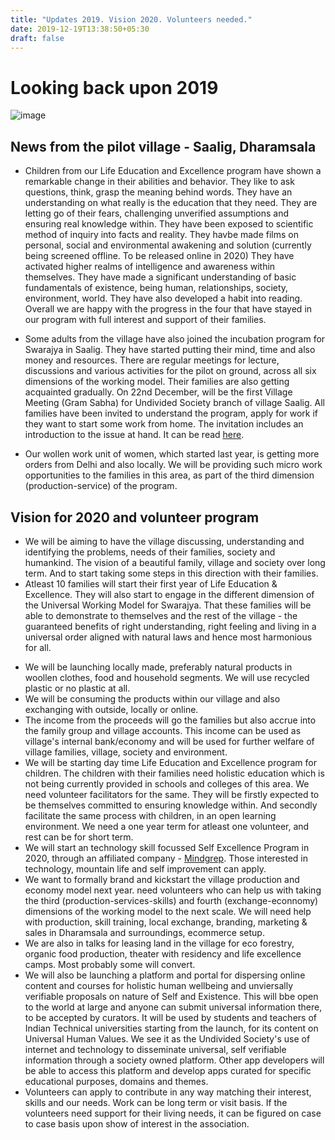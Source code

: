 ```yaml
---
title: "Updates 2019. Vision 2020. Volunteers needed."
date: 2019-12-19T13:38:50+05:30
draft: false
---
```




# Looking back upon 2019
![image](/images/evening-clouds-valley.jpg)


## News from the pilot village - Saalig, Dharamsala
* Children from our Life Education and Excellence program have shown a remarkable change in their abilities and behavior. They like to ask questions, think, grasp the meaning behind words. They have an understanding on what really is the education that they need. They are letting go  of their fears, challenging unverified assumptions and ensuring real knowledge within. They have been exposed to scientific method of inquiry into facts and reality. They havbe made films on personal, social and environmental awakening and solution (currently being screened offline. To be released online in 2020) They have activated higher realms of intelligence and awareness within themselves. They have made a significant understanding of basic fundamentals of existence, being human, relationships, society, environment, world. They have also developed a habit into reading. Overall we are happy with the progress in the four that have stayed in our program with full interest and support of their families.

* Some adults from the village have also joined the incubation program for Swarajya in Saalig. They have started putting their mind, time and also money and resources. There are regular meetings for lecture, discussions and various activities for the pilot on ground, across all six dimensions of the working model. Their families are also getting acquainted gradually. On 22nd December, will be the first Village Meeting (Gram Sabha) for Undivided Society branch of village Saalig. All families have been invited to understand the program, apply for work if they want to start some work from home. The invitation includes an introduction to the issue at hand. It can be read [here](/files/lifemaker_village_invite-hindi-final.pdf).

* Our wollen work unit of women, which started last year, is getting more orders from Delhi and also locally. We will be providing such micro work opportunities to the families in this area, as part of the third dimension (production-service) of the program.

## Vision for 2020 and volunteer program 
* We will be aiming to have the village discussing, understanding and identifying the problems, needs of their families, society and humankind. The vision of a beautiful family, village and society over long term. And to start taking some steps in this direction with their families.
* Atleast 10 families will start their first year of Life Education & Excellence. They will also start to engage in the different dimension of the Universal Working Model for Swarajya. That these families will be able to demonstrate to themselves and the rest of the village - the guaranteed benefits of right understanding, right feeling and living in a universal order aligned with natural laws and hence most harmonious for all.
- We will be launching locally made, preferably natural products in woollen clothes, food and household segments. We will use recycled plastic or no plastic at all.
- We will be consuming the products within our village and also exchanging with outside, locally or online.
- The income from the proceeds will go the families but also accrue into the family group and village accounts. This income can be used as village's internal bank/economy and will be used for further welfare of village families, village, society and environment.
- We will be starting day time Life Education and Excellence program for children. The children with their families need holistic education which is not being currently provided in schools and colleges of this area. We need volunteer facilitators for the same. They will be firstly expected to be themselves committed to ensuring knowledge within. And secondly facilitate the same process with children, in an open learning environment. We need a one year term for atleast one volunteer, and rest can be for short term.
- We will start an technology skill focussed Self Excellence Program in 2020, through an affiliated company - [Mindgrep](http://www.mindgrep.com/oyc). Those interested in technology, mountain life and self improvement can apply. 
- We want to formally brand and kickstart the village production and economy model next year. need volunteers who can help us with taking the third (production-services-skills) and fourth (exchange-econnomy) dimensions of the working model to the next scale. We will need help with production, skill training, local exchange, branding, marketing & sales in Dharamsala and surroundings, ecommerce setup. 
- We are also in talks for leasing land in the village for eco forestry, organic food production, theater with residency and life excellence camps. Most probably some will convert.
- We will also be launching a platform and portal for dispersing online content and courses for holistic human wellbeing and unviersally verifiable proposals on nature of Self and Existence. This will bbe open to the world at large and anyone can submit universal information there, to be accepted by curators. It will be used by students and teachers of Indian Technical universities starting from the launch, for its content on Universal Human Values. We see it as the Undivided Society's use of internet and technology to disseminate universal, self verifiable information through a society owned platform. Other app developers will be able to access this platform and develop apps curated for specific educational purposes, domains and themes.
- Volunteers can apply to contribute in any way matching their interest, skills and our needs. Work can be long term or visit basis. If the volunteers need support for their living needs, it can be figured on case to case basis upon show of interest in the association.
